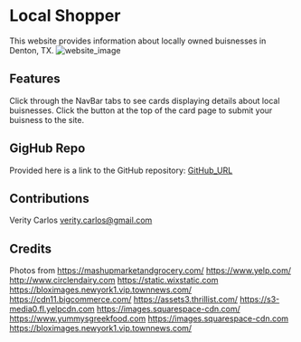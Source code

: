 # Local Shopper

This website provides information about locally owned buisnesses in Denton, TX. 
![website_image](localshopper.png)
## Features

Click through the NavBar tabs to see cards displaying details about local buisnesses. Click the button at the top of the card page to submit your buisness  to the site. 

## GigHub Repo

Provided here is a link to the GitHub repository: 
[GitHub_URL](https://github.com/veritycarlos/local-shopper)

## Contributions
Verity Carlos verity.carlos@gmail.com

## Credits
Photos from 
https://mashupmarketandgrocery.com/
https://www.yelp.com/ 
http://www.circlendairy.com
https://static.wixstatic.com
https://bloximages.newyork1.vip.townnews.com/
https://cdn11.bigcommerce.com/
https://assets3.thrillist.com/
https://s3-media0.fl.yelpcdn.com
https://images.squarespace-cdn.com/
https://www.yummysgreekfood.com
https://images.squarespace-cdn.com
https://bloximages.newyork1.vip.townnews.com/



